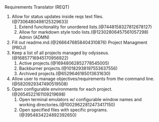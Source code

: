 Requirements Translator (REQT)
1. Allow for status updates inside reqs text files.(@7306480498125329633)
	1. Extend funcitonality for unordered lists.(@7448158327812678127)
	2. Allow for markdown style todo lists.(@12302806457561057298)
Admin (ADMN)
1. Fill out readme.md.(@2666476858404310876)
Project Managment (PROJ)
1. Keep a list of all projects managed by odysseus.(@16857716945170956922)
	1. Active projects.(@16948062852778545005)
	2. Backburner projects.(@10182938197553637556)
	3. Archived projects.(@6529646185013631630)
2. Allow user to manage objectives/requirements from the command line.(@5820929347490519508)
3. Open configurable environments for each project.(@2654522161109219698)
	1. Open terminal emulators w/ configurable window names and working directories.(@10029622812473417150)
	2. Open specified files with specific programs.(@3954834224892392650)